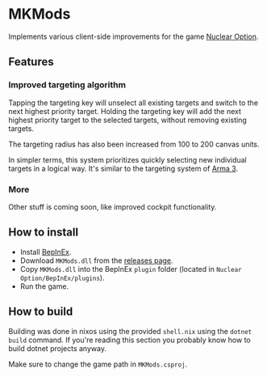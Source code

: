 # MKMods

Implements various client-side improvements for the game 
[Nuclear Option](https://store.steampowered.com/app/2168680/Nuclear_Option/).

## Features

### Improved targeting algorithm 

Tapping the targeting key will unselect all existing targets and switch to the 
next highest priority target. Holding the targeting key will add the next highest
priority target to the selected targets, without removing existing targets.

The targeting radius has also been increased from 100 to 200 canvas units.

In simpler terms, this system prioritizes quickly selecting new individual targets
in a logical way. It's similar to the targeting system of 
[Arma 3](https://store.steampowered.com/agecheck/app/107410).

### More

Other stuff is coming soon, like improved cockpit functionality.

## How to install

- Install [BepInEx](https://docs.bepinex.dev/articles/user_guide/installation/index.html#where-to-download-bepinex).
- Download ``MKMods.dll`` from the [releases page](https://github.com/mkualquiera/MKModsNO/releases).
- Copy ``MKMods.dll`` into the BepInEx ``plugin`` folder (located in 
``Nuclear Option/BepInEx/plugins``).
- Run the game.

## How to build

Building was done in nixos using the provided ``shell.nix`` using the ``dotnet build``
 command. If you're reading this section you probably know how to build dotnet 
projects anyway.

Make sure to change the game path in ``MKMods.csproj``.